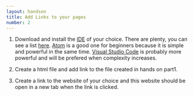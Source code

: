 ```yaml
---
layout: handson
title: Add Links to your pages
number: 2
---
```


1. Download and install the [IDE](https://en.wikipedia.org/wiki/Integrated_development_environment) of your choice. There are plenty, you can see a list  [here](https://ourcodeworld.com/articles/read/200/top-7-best-free-web-development-ide-for-javascript-html-and-css). [Atom](https://atom.io/) is a good one for beginners because it is simple and powerful in the same time. [Visual Studio Code](https://code.visualstudio.com/) is probably more powerful and will be prefered when complexity increases.

1. Create a html file and add link to the file created in hands on part1.
1. Create a link to the website of your choice and this website should be open in a new tab when the link is clicked.

